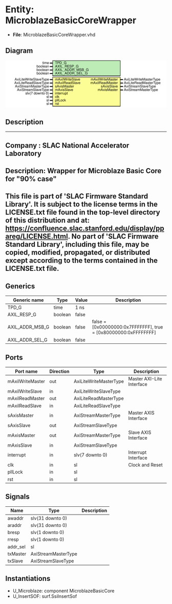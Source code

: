 # Entity: MicroblazeBasicCoreWrapper

- **File**: MicroblazeBasicCoreWrapper.vhd
## Diagram

![Diagram](MicroblazeBasicCoreWrapper.svg "Diagram")
## Description

-----------------------------------------------------------------------------
 Company    : SLAC National Accelerator Laboratory
-----------------------------------------------------------------------------
 Description: Wrapper for Microblaze Basic Core for "90% case"
-----------------------------------------------------------------------------
 This file is part of 'SLAC Firmware Standard Library'.
 It is subject to the license terms in the LICENSE.txt file found in the
 top-level directory of this distribution and at:
    https://confluence.slac.stanford.edu/display/ppareg/LICENSE.html.
 No part of 'SLAC Firmware Standard Library', including this file,
 may be copied, modified, propagated, or distributed except according to
 the terms contained in the LICENSE.txt file.
-----------------------------------------------------------------------------
## Generics

| Generic name    | Type    | Value | Description                                                      |
| --------------- | ------- | ----- | ---------------------------------------------------------------- |
| TPD_G           | time    | 1 ns  |                                                                  |
| AXIL_RESP_G     | boolean | false |                                                                  |
| AXIL_ADDR_MSB_G | boolean | false |  false = [0x00000000:0x7FFFFFFF], true = [0x80000000:0xFFFFFFFF] |
| AXIL_ADDR_SEL_G | boolean | false |                                                                  |
## Ports

| Port name        | Direction | Type                   | Description               |
| ---------------- | --------- | ---------------------- | ------------------------- |
| mAxilWriteMaster | out       | AxiLiteWriteMasterType | Master AXI-Lite Interface |
| mAxilWriteSlave  | in        | AxiLiteWriteSlaveType  |                           |
| mAxilReadMaster  | out       | AxiLiteReadMasterType  |                           |
| mAxilReadSlave   | in        | AxiLiteReadSlaveType   |                           |
| sAxisMaster      | in        | AxiStreamMasterType    | Master AXIS Interface     |
| sAxisSlave       | out       | AxiStreamSlaveType     |                           |
| mAxisMaster      | out       | AxiStreamMasterType    | Slave AXIS Interface      |
| mAxisSlave       | in        | AxiStreamSlaveType     |                           |
| interrupt        | in        | slv(7 downto 0)        | Interrupt Interface       |
| clk              | in        | sl                     | Clock and Reset           |
| pllLock          | in        | sl                     |                           |
| rst              | in        | sl                     |                           |
## Signals

| Name     | Type                | Description |
| -------- | ------------------- | ----------- |
| awaddr   | slv(31 downto 0)    |             |
| araddr   | slv(31 downto 0)    |             |
| bresp    | slv(1 downto 0)     |             |
| rresp    | slv(1 downto 0)     |             |
| addr_sel | sl                  |             |
| txMaster | AxiStreamMasterType |             |
| txSlave  | AxiStreamSlaveType  |             |
## Instantiations

- U_Microblaze: component MicroblazeBasicCore
- U_InsertSOF: surf.SsiInsertSof

